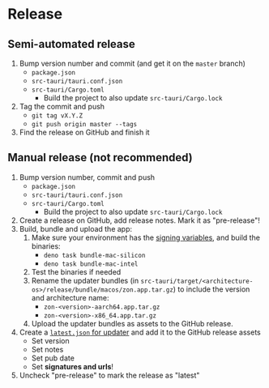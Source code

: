 # Release

## Semi-automated release

1. Bump version number and commit (and get it on the `master` branch)
   - `package.json`
   - `src-tauri/tauri.conf.json`
   - `src-tauri/Cargo.toml`
     - Build the project to also update `src-tauri/Cargo.lock`
2. Tag the commit and push
   - `git tag vX.Y.Z`
   - `git push origin master --tags`
3. Find the release on GitHub and finish it

## Manual release (not recommended)

1. Bump version number, commit and push
   - `package.json`
   - `src-tauri/tauri.conf.json`
   - `src-tauri/Cargo.toml`
     - Build the project to also update `src-tauri/Cargo.lock`
2. Create a release on GitHub, add release notes. Mark it as "pre-release"!
3. Build, bundle and upload the app:
   1. Make sure your environment has the [signing variables](https://v2.tauri.app/plugin/updater/#building), and build the binaries:
      - `deno task bundle-mac-silicon`
      - `deno task bundle-mac-intel`
   2. Test the binaries if needed
   3. Rename the updater bundles (in `src-tauri/target/<architecture-os>/release/bundle/macos/zon.app.tar.gz`) to include the version and architecture name:
      - `zon-<version>-aarch64.app.tar.gz`
      - `zon-<version>-x86_64.app.tar.gz`
   4. Upload the updater bundles as assets to the GitHub release.
4. Create a [`latest.json` for updater](https://v2.tauri.app/plugin/updater/#static-json-file) and add it to the GitHub release assets
   - Set version
   - Set notes
   - Set pub date
   - Set **signatures and urls**!
5. Uncheck "pre-release" to mark the release as "latest"
